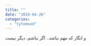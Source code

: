 ```yaml
---
title: ""
date: "2019-04-26"
categories: 
  - "tytomood"
---
```


و انگار که مهم نباشد.. اگر نباشم، دیگر نیست
